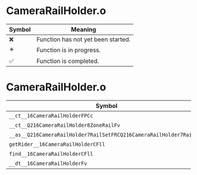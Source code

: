 # CameraRailHolder.o
| Symbol | Meaning 
| ------------- | ------------- 
| :x: | Function has not yet been started. 
| :eight_pointed_black_star: | Function is in progress. 
| :white_check_mark: | Function is completed. 


# CameraRailHolder.o
| Symbol | Decompiled? |
| ------------- | ------------- |
| `__ct__16CameraRailHolderFPCc` | :x: |
| `__ct__Q216CameraRailHolder8ZoneRailFv` | :white_check_mark: |
| `__as__Q216CameraRailHolder7RailSetFRCQ216CameraRailHolder7RailSet` | :white_check_mark: |
| `getRider__16CameraRailHolderCFll` | :x: |
| `find__16CameraRailHolderCFll` | :x: |
| `__dt__16CameraRailHolderFv` | :white_check_mark: |
